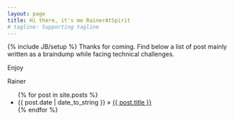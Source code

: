 ```yaml
---
layout: page
title: Hi there, it's me RainerAtSpirit
# tagline: Supporting tagline
---
```

{% include JB/setup %}
Thanks for coming. Find below a list of post mainly written as a braindump while facing technical challenges.

Enjoy

Rainer

<ul class="posts">
  {% for post in site.posts %}
    <li><span>{{ post.date | date_to_string }}</span> &raquo; <a href="{{ BASE_PATH }}{{ post.url }}">{{ post.title }}</a></li>
  {% endfor %}
</ul>



